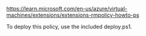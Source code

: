https://learn.microsoft.com/en-us/azure/virtual-machines/extensions/extensions-rmpolicy-howto-ps

To deploy this policy, use the included deploy.ps1. 